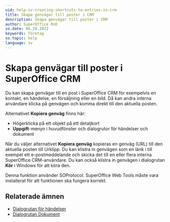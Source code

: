 ```yaml
---
uid: help-sv-creating-shortcuts-to-entries-in-crm
title: Skapa genvägar till poster i CRM
description: Skapa genvägar till poster i CRM
author: SuperOffice RnD
so.date: 06.29.2022
keywords: företag
so.topic: help
language: sv
---
```


# Skapa genvägar till poster i SuperOffice CRM

Du kan skapa genvägar till en post i SuperOffice CRM för exempelvis en kontakt, en händelse, en försäljning eller en bild. Då kan andra interna användare klicka på genvägen och komma direkt till den aktuella posten.

Alternativet **Kopiera genväg** finns här:

* Högerklicka på ett objekt på ett detaljkort
* **Uppgift**-menyn i huvudfönster och dialogrutor för händelser och dokument

När du väljer alternativet **Kopiera genväg** kopieras en genväg (URL) till den aktuella posten till Urklipp. Du kan klistra in genvägen som en länk i till exempel ett e-postmeddelande och skicka det till en eller flera interna SuperOffice CRM-användare. Du kan också klistra in genvägen i dialogrutan **Kör** i Windows för att köra den.

Denna funktion använder SOProtocol. SuperOffice Web Tools måste vara installerat för att funktionen ska fungera korrekt.

## Relaterade ämnen

* [Dialogrutan för händelser][1]
* [Dialogrutan Dokument][2]

<!-- Referenced links -->
[1]: ../../../diary/learn/screen/dialog-for-followups.md
[2]: ../../../document/learn/screen/index.md

<!-- Referenced images -->
